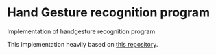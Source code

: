 # Hand Gesture recognition program

Implementation of handgesture recognition program.


This implementation heavily based on [this repository](https://github.com/Kazuhito00/hand-gesture-recognition-using-mediapipe).